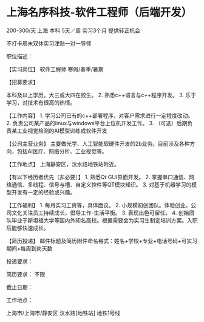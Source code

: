 # 上海名序科技-软件工程师（后端开发）

200-300/天 上海 本科 5天／周 实习3个月 提供转正机会

不打卡周末双休实习津贴一对一导师

职位描述：

【实习岗位】  软件工程师 寒假/春季/暑期 

【招募要求】

本科及以上学历。大三或大四在校生。 2. 熟悉c++语言与c++程序开发。 3. 乐于学习，对技术有很高的热情。 

【工作内容】 1. 学习公司已有的c++部署程序，对客户需求进行一定程度改动。 2. 负责公司某产品的linux与windows平台上位机开发工作。 3. （可选）后期负责某工业视觉检测的AI模型训练或软件开发 

【公司主营业务】 主要做光学、人工智能软硬件开发的2b业务。目前涉及各种方向，包括AI医疗、网络分析、工业视觉等。 

【工作地点】 上海静安区，汶水路地铁站附近。 

【有以下经历者优先（非必要）】 1. 熟悉Qt GUI界面开发。 2. 掌握串口通信、网络通信、多线程、信号与槽、自定义控件等QT模块知识。 3. 对基于机器学习的模型开发有一定的经验或兴趣。 

【工作福利】 1. 每月实习工资等，具体面议。 2. 小规模初创团队。体验创业。公司文化关注员工持续成长，倡导工作-生活平衡。 3. 表现出色可留任。 4. 创始团队毕业于斯坦福大学等国内外知名高校。根据需要会为实习生制定培训方案。入职后能够快速成长。 

【简历投递】 邮件标题及简历附件命名格式：姓名+学校+专业+电话号码+可实习期间+每周到岗天数

投递要求：

简历要求： 不限

截止日期：

工作地点：

上海市/上海市/静安区 汶水路[地铁站] 地铁1号线